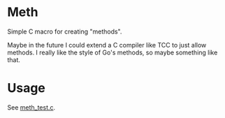 # Meth

Simple C macro for creating "methods".

Maybe in the future I could extend a C compiler like TCC to just allow methods.
I really like the style of Go's methods, so maybe something like that.

# Usage

See [meth_test.c](./meth_test.c).
